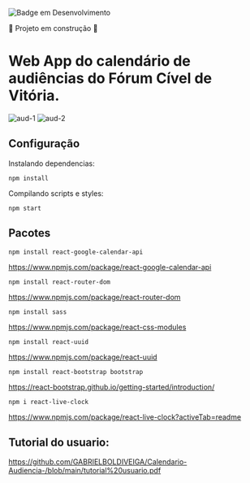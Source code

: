 ![Badge em Desenvolvimento](http://img.shields.io/static/v1?label=STATUS&message=EM%20DESENVOLVIMENTO&color=GREEN&style=for-the-badge)

:construction: Projeto em construção :construction:

# Web App do calendário de audiências do Fórum Cível de Vitória.

![aud-1](https://user-images.githubusercontent.com/110861595/221740226-d3336fab-e9a8-434b-9fb7-350c23e22075.PNG)
![aud-2](https://user-images.githubusercontent.com/110861595/221740230-a6d44833-a4bb-47f1-aaa5-442fe0815716.PNG)

## Configuração

Instalando dependencias:

```
npm install
```

Compilando scripts e styles:

```
npm start
```

## Pacotes
```
npm install react-google-calendar-api
```
https://www.npmjs.com/package/react-google-calendar-api

```
npm install react-router-dom
```
https://www.npmjs.com/package/react-router-dom

```
npm install sass
```
https://www.npmjs.com/package/react-css-modules

```
npm install react-uuid
```
https://www.npmjs.com/package/react-uuid

```
npm install react-bootstrap bootstrap
```
https://react-bootstrap.github.io/getting-started/introduction/

```
npm i react-live-clock
```
https://www.npmjs.com/package/react-live-clock?activeTab=readme

## Tutorial do usuario: 
https://github.com/GABRIELBOLDIVEIGA/Calendario-Audiencia-/blob/main/tutorial%20usuario.pdf
